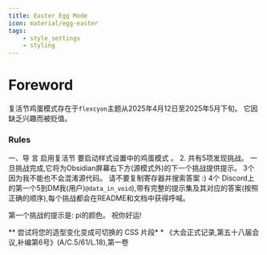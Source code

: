 ```yaml
---
title: Easter Egg Mode
icon: material/egg-easter
tags:
    - style_settings
    - styling
---
```


# Foreword
复活节鸡蛋模式存在于`flexcyon`主题从2025年4月12日至2025年5月下旬。 它因缺乏兴趣而被贬值。

### Rules
一、导 言 启用复活节 要启动样式设置中的鸡蛋模式 。
2. 共有5项发现挑战。 一旦挑战完成,它将为Obsidian屏幕右下方(源模式外)的下一个挑战提供提示。
3个 因为我不能也不会混淆源代码。 请不要复制寄存器并搜索答案 :)
4个 Discord上的第一个5到DM我(用户)`@data_in_void`),带有完整的提示集及其对应的答案(按照正确的顺序),每个挑战都会在README和文档中获得呼喊。

第一个挑战的提示是: pi的颜色。 祝你好运!

** 尝试将您的造型变化变成可切换的 CSS 片段* * 《大会正式记录,第五十八届会议,补编第6号》(A/C.5/61/L.18),第一卷